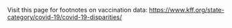 Visit this page for footnotes on vaccination data: https://www.kff.org/state-category/covid-19/covid-19-disparities/

